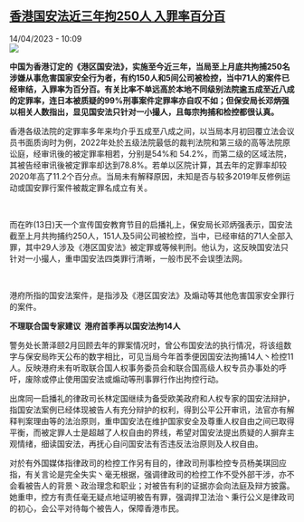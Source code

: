 <!--1681461902000-->
[香港国安法近三年拘250人 入罪率百分百](https://www.rfi.fr/cn/%E4%B8%AD%E5%9B%BD/20230414-%E9%A6%99%E6%B8%AF%E5%9B%BD%E5%AE%89%E6%B3%95%E8%BF%91%E4%B8%89%E5%B9%B4%E6%8B%98250%E4%BA%BA-%E5%85%A5%E7%BD%AA%E7%8E%87%E7%99%BE%E5%88%86%E7%99%BE)
------

<div>14/04/2023 - 10:09</div><img src="https://s.rfi.fr/media/display/747c77f0-da9b-11ed-840c-005056a90321/w:1280/p:16x9/hk-80.jpg"><p><strong>中国为香港订定的《港区国安法》，实施至今近三年，当局至上月底共拘捕250名涉嫌从事危害国家安全行为者，有约150人和5间公司被检控，当中71人的案件已经审结，入罪率为百分百。有关比率不单远高於本地不同级别法院逾五成至近八成的定罪率，连日本被质疑的99%刑事案件定罪率亦自叹不如；但保安局长邓炳强以相关人数指出，显见国安法只针对一小撮人，且每宗拘捕和检控都很认真。                    </strong></p><div><p><span><span><span><span><span><span><span><span><span>香港各级法院的定罪率多年来均介乎五成至八成之间，以当局本月初回覆立法会议员书面质询时为例，</span></span></span><span><span><span>2022年处於五级法院最低的裁判法院和第三级的高等法院原讼庭，经审讯後的被定罪率相若，分别是54%和 54.2%，而第二级的区域法院，其被告经审讯後被定罪率却达到78.8%。若单以区院计算，其去年的定罪率却较2020年高了11.2个百分点。当局未有解释原因，未知是否与较多2019年反修例运动或国安罪行案件被裁定罪名成立有关。</span></span></span></span></span></span></span></span></span></p><p> </p><p><span><span><span><span><span><span><span><span><span>而在昨</span></span></span><span><span><span>(13日)天一个宣传国安教育节目的启播礼上，保安局长邓炳强表示，国安法截至上月共拘捕约250人，151人及5间公司被检控，当中，已经审结的71人全部入罪，其中29人涉及《港区国安法》被定罪或等候判刑。他认为，这反映国安法只针对一小撮人，重申国安法四类罪行清晰，一般市民不会误堕法网。</span></span></span></span></span></span></span></span></span></p><p> </p><p><span><span><span><span><span><span><span><span><span>港府所指的国安法案件，是指涉及《港区国安法》及煽动等其他危害国家安全罪行的案件。</span></span></span></span></span></span></span></span></span></p><p><span><span><span><span><span><span><strong><span><span><span>不理联合国专家建议</span></span></span></strong><strong><span><span><span>  港府首季再以国安法拘14人</span></span></span></strong></span></span></span></span></span></span></p><p><span><span><span><span><span><span><span><span><span>警务处长萧泽颐</span></span></span><span><span><span>2月回顾去年的罪案情况时，曾公布国安法的执行情况，将该组数字与保安局昨天公布的数字相比，可见当局今年首季便因国安法拘捕14人丶检控11人。反映港府未有听取联合国人权事务委员会和联合国高级人权专员办事处的呼吁，废除或停止使用国安法或煽动等刑事罪行作出拘控行动。</span></span></span></span></span></span></span></span></span></p><p><span><span><span><span><span><span><span><span><span>出席同一启播礼的律政司长林定国继续为备受欧美政府和人权专家的国安法辩护，指国安法案例已经体现被告人有充分辩护的权利，得到公平公开审讯，法官亦有解释判案理由等的法治原则，重申国安法在维护国家安全及尊重人权自由之间已取得平衡，而被定罪人士是超越了人权自由的界线，希望对国安法提出质疑的人摒弃主观情绪，细读国安法，再抚心自问国安法有否违反法治原则及人权自由。</span></span></span>  </span></span></span></span></span></span></p><p><span><span><span><span><span><span><span><span><span>对於有外国媒体指律政司的检控工作另有目的，律政司刑事检控专员杨美琪回应指，有关言论是完全失实丶毫无根据，强调律政司的检控工作不受外部干涉，亦不会看被告人的背景丶政治理念和职业；对被告有利的证据亦会向法庭及辩方披露。她重申，控方有责任毫无疑点地证明被告有罪，强调捍卫法治丶秉行公义是律政司的初心，会公平对待每个被告人，保障香港市民。</span></span></span></span></span></span></span></span></span></p><div data-selfpromo-newsletter></div><div data-selfpromo-app></div></div>
